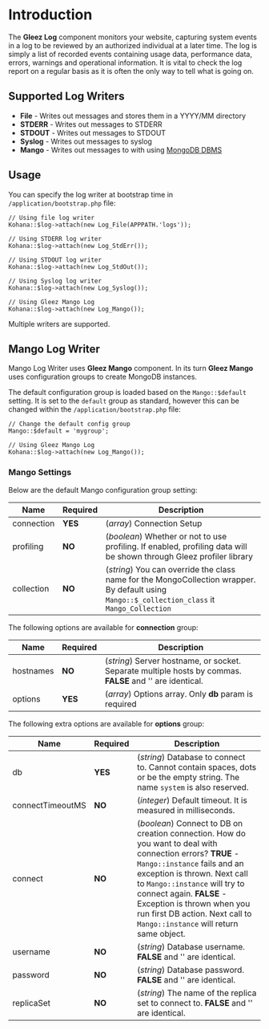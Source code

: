 # Introduction

The __Gleez Log__ component monitors your website, capturing system events in a log to be reviewed by an authorized individual at a later time. The log is simply a list of recorded events containing usage data, performance data, errors, warnings and operational information. It is vital to check the log report on a regular basis as it is often the only way to tell what is going on.

## Supported Log Writers

+ __File__ - Writes out messages and stores them in a YYYY/MM directory
+ __STDERR__ - Writes out messages to STDERR
+ __STDOUT__ - Writes out messages to STDOUT
+ __Syslog__ - Writes out messages to syslog
+ __Mango__ -  Writes out messages to with using [MongoDB DBMS](http://www.mongodb.org)

## Usage

You can specify the log writer at bootstrap time in `/application/bootstrap.php` file:

~~~
// Using file log writer
Kohana::$log->attach(new Log_File(APPPATH.'logs'));

// Using STDERR log writer
Kohana::$log->attach(new Log_StdErr());

// Using STDOUT log writer
Kohana::$log->attach(new Log_StdOut());

// Using Syslog log writer
Kohana::$log->attach(new Log_Syslog());

// Using Gleez Mango Log
Kohana::$log->attach(new Log_Mango());
~~~

Multiple writers are supported.

## Mango Log Writer

Mango Log Writer uses __Gleez Mango__ component. In its turn __Gleez Mango__ uses configuration groups to create MongoDB instances.

The default configuration group is loaded based on the `Mango::$default` setting.
It is set to the `default` group as standard, however this can be changed within the `/application/bootstrap.php` file:

~~~
// Change the default config group
Mango::$default = 'mygroup';

// Using Gleez Mango Log
Kohana::$log->attach(new Log_Mango());
~~~

### Mango Settings

Below are the default Mango configuration group setting:

Name           | Required | Description
-------------- | -------- | ---------------------------------------------------------------
connection     | __YES__  | (_array_) Connection Setup
profiling      | __NO__   | (_boolean_) Whether or not to use profiling. If enabled, profiling data will be shown through Gleez profiler library
collection     | __NO__   | (_string_) You can override the class name for the MongoCollection wrapper. By default using `Mango::$_collection_class` it `Mango_Collection`

The following options are available for __connection__ group:

Name           | Required | Description
-------------- | -------- | ---------------------------------------------------------------
hostnames      | __NO__   | (_string_) Server hostname, or socket. Separate multiple hosts by commas. __FALSE__ and '' are identical.
options        | __YES__  | (_array_) Options array. Only __db__ param is required

The following extra options are available for __options__ group:

Name             | Required | Description
---------------- | -------- | ---------------------------------------------------------------
db               | __YES__  | (_string_) Database to connect to. Cannot contain spaces, dots or be the empty string. The name `system` is also reserved.
connectTimeoutMS | __NO__   | (_integer_) Default timeout. It is measured in milliseconds.
connect          | __NO__   | (_boolean_) Connect to DB on creation connection. How do you want to deal with connection errors? __TRUE__ - `Mango::instance` fails and an exception is thrown. Next call to `Mango::instance` will try to connect again. __FALSE__ - Exception is thrown when you run first DB action. Next call to `Mango::instance` will return same object.
username         | __NO__   | (_string_) Database username. __FALSE__ and '' are identical.
password         | __NO__   | (_string_) Database password. __FALSE__ and '' are identical.
replicaSet       | __NO__   | (_string_) The name of the replica set to connect to. __FALSE__ and '' are identical.